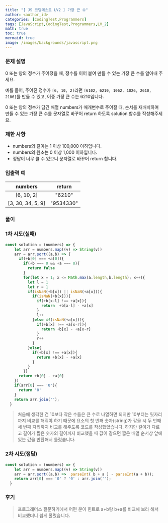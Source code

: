 ```yaml
---
title: "[ JS 코딩테스트 LV2 ] 가장 큰 수"
author: <author_id>
categories: [CodingTest,Programmers]
tags: [JavaScript,CodingTest,Programmers,LV_2]
math: true
toc: true
mermaid: true
image: /images/backgrounds/javascript.png
---
```


### 문제 설명
0 또는 양의 정수가 주어졌을 때, 정수를 이어 붙여 만들 수 있는 가장 큰 수를 알아내 주세요.

예를 들어, 주어진 정수가 `[6, 10, 2]`라면 `[6102, 6210, 1062, 1026, 2610, 2106]`를 만들 수 있고, 이중 가장 큰 수는 6210입니다.

0 또는 양의 정수가 담긴 배열 numbers가 매개변수로 주어질 때, 순서를 재배치하여 만들 수 있는 가장 큰 수를 문자열로 바꾸어 return 하도록 solution 함수를 작성해주세요.

### 제한 사항
+ numbers의 길이는 1 이상 100,000 이하입니다.
+ numbers의 원소는 0 이상 1,000 이하입니다.
+ 정답이 너무 클 수 있으니 문자열로 바꾸어 return 합니다.

### 입출력 예

|numbers|return|
|:--:|:--:|
|[6, 10, 2]|"6210"|
|[3, 30, 34, 5, 9]|"9534330"|

### 풀이
### 1차 시도(실패)

```javascript
const solution = (numbers) => {
    let arr = numbers.map((v) => String(v))
    arr = arr.sort((a,b) => {
      if(+b[0] === +a[0]){
        if(+b === 0 && +a === 0){
          return false
        }
        for(let x = 1; x <= Math.max(a.length,b.length); x++){
          let l = 1
          let r = 1
          if(isNaN(+b[x]) || isNaN(+a[x])){
            if(isNaN(+b[x])){
              if(+b[x-l] !== +a[x]){
                return  +b[x-l] - +a[x]
              }
              l++
            }else if(isNaN(+a[x])){
              if(+b[x] !== +a[x-r]){
                return +b[x] - +a[x-r]
              }
              r++
            }
          }else{
            if(+b[x] !== +a[x]){
              return +b[x] - +a[x]
            }
          }
        }}
      return +b[0] - +a[0]
    })
    if(arr[0] === '0'){
      return '0'
    }
    return arr.join('');
  }
```
> 처음에 생각한 건 10보다 작은 수들은 큰 수로 나열하면 되지만 10부터는 뒷자리까지 비교를 해줘야 하기 때문에 요소의 첫 번째 숫자(string)가 같을 시 두 번째 세 번째 자리까지 비교를 해주도록 코드를 작성했었습니다. 하지만 길이가 다르고 길이가 짧은 숫자의 길이까지 비교했을 때 값이 같으면 짧은 배열 순서상 앞에 있는 값을 반환해서 틀렸습니다.

### 2차 시도(정답)
```javascript
const solution = (numbers) => {
    let arr = numbers.map((v) => String(v))
    arr = arr.sort((a,b) =>  parseInt( b + a ) - parseInt(a + b));
    return arr[0] === '0' ? '0' : arr.join('');
  }
```

### 후기
> 프로그래머스 질문하기에서 어떤 분이 힌트로 a+b랑 b+a를 비교해 보라 해서 비교했더니 쉽게 풀렸습니다.

